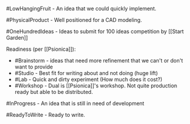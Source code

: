 #LowHangingFruit - An idea that we could quickly implement. 

#PhysicalProduct  - Well positioned for a CAD modeling.

#OneHundredIdeas - Ideas to submit for 100 ideas competition by [[Start Garden]]

Readiness (per [[Psionica]]):
- #Brainstorm - ideas that need more refinement that we can't or don't want to provide
- #Studio - Best fit for writing about and not doing (huge lift)
- #Lab - Quick and dirty experiment (How much does it cost?)
- #Workshop - Dual is [[Psionica]]'s workshop. Not quite production ready but able to be distributed.  

#InProgress  - An idea that is still in need of development

#ReadyToWrite  - Ready to write. 